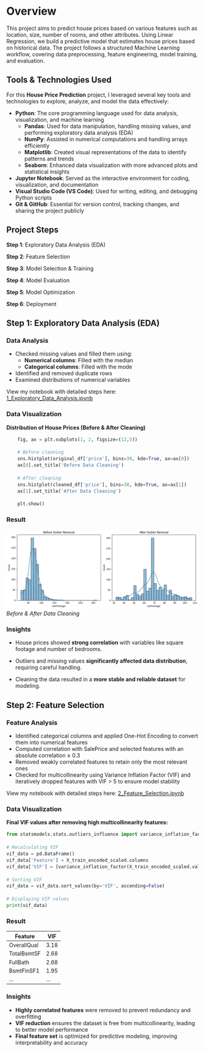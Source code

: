 # Overview
This project aims to predict house prices based on various features such as location, size, number of rooms, and other attributes. Using Linear Regression, we build a predictive model that estimates house prices based on historical data. The project follows a structured Machine Learning workflow, covering data preprocessing, feature engineering, model training, and evaluation.

## Tools & Technologies Used
For this <b>House Price Prediction</b> project, I leveraged several key tools and technologies to explore, analyze, and model the data effectively:
- <b>Python</b>: The core programming language used for data analysis, visualization, and machine learning
    - <b>Pandas</b>: Used for data manipulation, handling missing values, and performing exploratory data analysis (EDA)
    - <b>NumPy</b>: Assisted in numerical computations and handling arrays efficiently
    - <b>Matplotlib</b>: Created visual representations of the data to identify patterns and trends
    - <b>Seaborn</b>: Enhanced data visualization with more advanced plots and statistical insights
- <b>Jupyter Notebook</b>: Served as the interactive environment for coding, visualization, and documentation
- <b>Visual Studio Code (VS Code)</b>: Used for writing, editing, and debugging Python scripts
- <b>Git & GitHub</b>: Essential for version control, tracking changes, and sharing the project publicly

## Project Steps
<b>Step 1</b>: Exploratory Data Analysis (EDA)

<b>Step 2</b>: Feature Selection

<b>Step 3</b>: Model Selection & Training

<b>Step 4</b>: Model Evaluation

<b>Step 5</b>: Model Optimization

<b>Step 6</b>: Deployment

## Step 1: Exploratory Data Analysis (EDA)
### Data Analysis
- Checked missing values and filled them using:
    - <b>Numerical columns</b>: Filled with the median
    - <b>Categorical columns</b>: Filled with the mode
- Identified and removed duplicate rows
- Examined distributions of numerical variables

View my notebook with detailed steps here:
[1_Exploratory_Data_Analysis.ipynb](Project_Files/1_Exploratory_Data_Analysis.ipynb)

### Data Visualization
<b>Distribution of House Prices (Before & After Cleaning)</b>
```python
    fig, ax = plt.subplots(1, 2, figsize=(12,5))

    # Before cleaning
    sns.histplot(original_df['price'], bins=30, kde=True, ax=ax[0])
    ax[0].set_title('Before Data Cleaning')

    # After cleaning
    sns.histplot(cleaned_df['price'], bins=30, kde=True, ax=ax[1])
    ax[1].set_title('After Data Cleaning')

    plt.show()
```

### <b>Result</b>

![Before & After Data Cleaning](Images/1_EDA_Before_&_After_Data_Cleaning.png) 
*Before & After Data Cleaning*

### Insights
- House prices showed <b>strong correlation</b> with variables like square footage and number of bedrooms.

- Outliers and missing values <b>significantly affected data distribution</b>, requiring careful handling.

- Cleaning the data resulted in a <b>more stable and reliable dataset</b> for modeling.

## Step 2: Feature Selection
### Feature Analysis
- Identified categorical columns and applied One-Hot Encoding to convert them into numerical features
- Computed correlation with SalePrice and selected features with an absolute correlation ≥ 0.3
- Removed weakly correlated features to retain only the most relevant ones
- Checked for multicollinearity using Variance Inflation Factor (VIF) and iteratively dropped features with VIF > 5 to ensure model stability

View my notebook with detailed steps here:
[2_Feature_Selection.ipynb](Project_Files/2_Feature_Selection.ipynb)

### Data Visualization
<b>Final VIF values after removing high multicollinearity features:</b>

```python
from statsmodels.stats.outliers_influence import variance_inflation_factor

# Recalculating VIF
vif_data = pd.DataFrame()
vif_data['Feature'] = X_train_encoded_scaled.columns
vif_data['VIF'] = [variance_inflation_factor(X_train_encoded_scaled.values, i) for i in range(X_train_encoded_scaled.shape[1])]

# Sorting VIF
vif_data = vif_data.sort_values(by='VIF', ascending=False)

# Displaying VIF values
print(vif_data)
```
### <b>Result</b>

| Feature        | VIF  |
|----------------|------|
| OverallQual    | 3.18 |
| TotalBsmtSF    | 2.68 |
| FullBath       | 2.68 |
| BsmtFinSF1     | 1.95 |
| ...            | ...  |

### Insights
- <b>Highly correlated features</b> were removed to prevent redundancy and overfitting
- <b>VIF reduction</b> ensures the dataset is free from multicollinearity, leading to better model performance
- <b>Final feature set</b> is optimized for predictive modeling, improving interpretability and accuracy